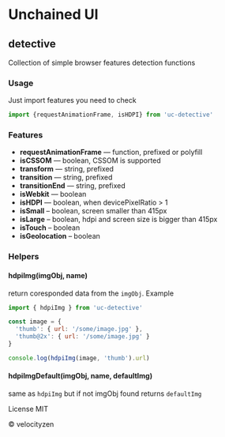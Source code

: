 # Unchained UI

## detective

Collection of simple browser features detection functions


### Usage

Just import features you need to check

```js
import {requestAnimationFrame, isHDPI} from 'uc-detective'
```

### Features

* __requestAnimationFrame__ — function, prefixed or polyfill
* __isCSSOM__ — boolean, CSSOM is supported
* __transform__ — string, prefixed
* __transition__ — string, prefixed
* __transitionEnd__ — string, prefixed
* __isWebkit__ — boolean
* __isHDPI__ — boolean, when devicePixelRatio > 1
* __isSmall__ – boolean, screen smaller than 415px
* __isLarge__ – boolean, hdpi and screen size is bigger than 415px
* __isTouch__ – boolean
* __isGeolocation__ – boolean

### Helpers

#### hdpiImg(imgObj, name)

return coresponded data from the `imgObj`. Example

```js
import { hdpiImg } from 'uc-detective'

const image = {
  'thumb': { url: '/some/image.jpg' },
  'thumb@2x': { url: '/some/image.jpg' }
}

console.log(hdpiImg(image, 'thumb').url)

```

#### hdpiImgDefault(imgObj, name, defaultImg)

same as `hdpiImg` but if not imgObj found returns `defaultImg`

License MIT

© velocityzen

